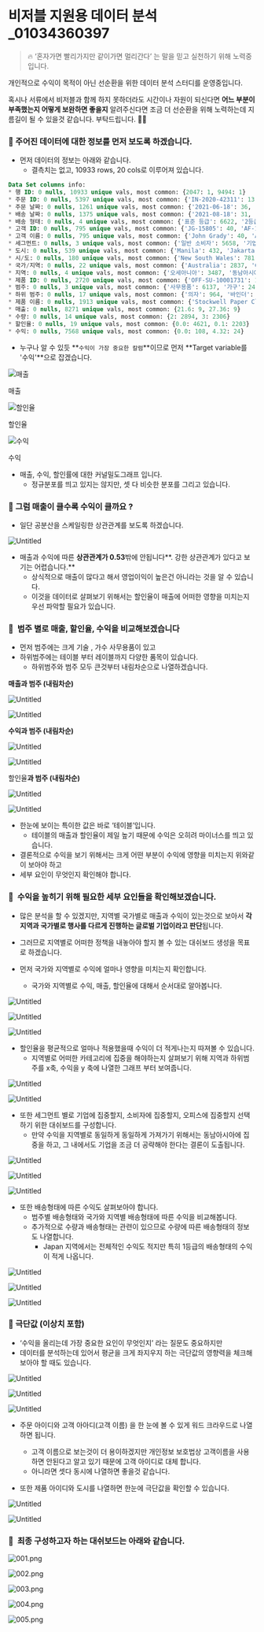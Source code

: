 # 비저블 지원용 데이터 분석_01034360397

> 🔥 ‘혼자가면 빨리가지만 같이가면 멀리간다’ 는 말을 믿고 실천하기 위해 노력중입니다. 

개인적으로 수익이 목적이 아닌 선순환을 위한 데이터 분석 스터디를 운영중입니다.

혹시나 서류에서 비저블과 함께 하지 못하더라도 시간이나 자원이 되신다면 **어느 부분이 부족했는지 어떻게 보완하면 좋을지** 알려주신다면 조금 더 선순환을 위해 노력하는데 지름길이 될 수 있을것 같습니다. 부탁드립니다. 🙏🏻
> 

### 📌 주어진 데이터에 대한 정보를 먼저 보도록 하겠습니다.

- 먼저 데이터의 정보는 아래와 같습니다.
    - 결측치는 없고, 10933 rows, 20 cols로 이루어져 있습니다.

```sql
Data Set columns info:
* 행 ID: 0 nulls, 10933 unique vals, most common: {2047: 1, 9494: 1}
* 주문 ID: 0 nulls, 5397 unique vals, most common: {'IN-2020-42311': 13, 'IN-2019-41261': 13}
* 주문 날짜: 0 nulls, 1261 unique vals, most common: {'2021-06-18': 36, '2021-11-28': 34}
* 배송 날짜: 0 nulls, 1375 unique vals, most common: {'2021-08-18': 31, '2021-08-28': 30}
* 배송 형태: 0 nulls, 4 unique vals, most common: {'표준 등급': 6622, '2등급': 2200}
* 고객 ID: 0 nulls, 795 unique vals, most common: {'JG-15805': 40, 'AF-10870': 36}
* 고객 이름: 0 nulls, 795 unique vals, most common: {'John Grady': 40, 'Art Ferguson': 36}
* 세그먼트: 0 nulls, 3 unique vals, most common: {'일반 소비자': 5658, '기업': 3264}
* 도시: 0 nulls, 539 unique vals, most common: {'Manila': 432, 'Jakarta': 337}
* 시/도: 0 nulls, 180 unique vals, most common: {'New South Wales': 781, 'Queensland': 717}
* 국가/지역: 0 nulls, 22 unique vals, most common: {'Australia': 2837, 'China': 1899}
* 지역: 0 nulls, 4 unique vals, most common: {'오세아니아': 3487, '동남아시아': 3127}
* 제품 ID: 0 nulls, 2720 unique vals, most common: {'OFF-SU-10001731': 19, 'FUR-CH-10000026': 15}
* 범주: 0 nulls, 3 unique vals, most common: {'사무용품': 6137, '가구': 2415}
* 하위 범주: 0 nulls, 17 unique vals, most common: {'의자': 964, '바인더': 958}
* 제품 이름: 0 nulls, 1913 unique vals, most common: {'Stockwell Paper Clips, Assorted Sizes': 26, 'Cardinal Index Tab, Clear': 24}
* 매출: 0 nulls, 8271 unique vals, most common: {21.6: 9, 27.36: 9}
* 수량: 0 nulls, 14 unique vals, most common: {2: 2894, 3: 2306}
* 할인율: 0 nulls, 19 unique vals, most common: {0.0: 4621, 0.1: 2203}
* 수익: 0 nulls, 7568 unique vals, most common: {0.0: 108, 4.32: 24}
```

- 누구나 알 수 있듯 **`수익이 가장 중요한 칼럼`**이므로 먼저 **Target variable를 '수익'**으로 잡겠습니다.

![매출](%E1%84%87%E1%85%B5%E1%84%8C%E1%85%A5%E1%84%87%E1%85%B3%E1%86%AF%20%E1%84%8C%E1%85%B5%E1%84%8B%E1%85%AF%E1%86%AB%E1%84%8B%E1%85%AD%E1%86%BC%20%E1%84%83%E1%85%A6%E1%84%8B%E1%85%B5%E1%84%90%E1%85%A5%20%E1%84%87%E1%85%AE%E1%86%AB%E1%84%89%E1%85%A5%E1%86%A8_01034360397%20f74c097021be4ec0a6944f4c8c58e9bc/Untitled.png)

매출

![할인율](%E1%84%87%E1%85%B5%E1%84%8C%E1%85%A5%E1%84%87%E1%85%B3%E1%86%AF%20%E1%84%8C%E1%85%B5%E1%84%8B%E1%85%AF%E1%86%AB%E1%84%8B%E1%85%AD%E1%86%BC%20%E1%84%83%E1%85%A6%E1%84%8B%E1%85%B5%E1%84%90%E1%85%A5%20%E1%84%87%E1%85%AE%E1%86%AB%E1%84%89%E1%85%A5%E1%86%A8_01034360397%20f74c097021be4ec0a6944f4c8c58e9bc/Untitled%201.png)

할인율

![수익](%E1%84%87%E1%85%B5%E1%84%8C%E1%85%A5%E1%84%87%E1%85%B3%E1%86%AF%20%E1%84%8C%E1%85%B5%E1%84%8B%E1%85%AF%E1%86%AB%E1%84%8B%E1%85%AD%E1%86%BC%20%E1%84%83%E1%85%A6%E1%84%8B%E1%85%B5%E1%84%90%E1%85%A5%20%E1%84%87%E1%85%AE%E1%86%AB%E1%84%89%E1%85%A5%E1%86%A8_01034360397%20f74c097021be4ec0a6944f4c8c58e9bc/Untitled%202.png)

수익

- 매출, 수익, 할인률에 대한 커널밀도그래프 입니다.
    - 정규분포를 띄고 있지는 않지만, 셋 다 비슷한 분포를 그리고 있습니다.

### 📌 그럼 매출이 클수록 수익이 클까요 ?

- 일단 공분산을 스케일링한 상관관계를 보도록 하겠습니다.

![Untitled](%E1%84%87%E1%85%B5%E1%84%8C%E1%85%A5%E1%84%87%E1%85%B3%E1%86%AF%20%E1%84%8C%E1%85%B5%E1%84%8B%E1%85%AF%E1%86%AB%E1%84%8B%E1%85%AD%E1%86%BC%20%E1%84%83%E1%85%A6%E1%84%8B%E1%85%B5%E1%84%90%E1%85%A5%20%E1%84%87%E1%85%AE%E1%86%AB%E1%84%89%E1%85%A5%E1%86%A8_01034360397%20f74c097021be4ec0a6944f4c8c58e9bc/Untitled%203.png)

- 매출과 수익에 따른 **상관관계가 0.53**밖에 안됩니다**. 강한 상관관계가 있다고 보기는 어렵습니다.**
    - 상식적으로 매출이 많다고 해서 영업이익이 높은건 아니라는 것을 알 수 있습니다.
    - 이것을 데이터로 살펴보기 위해서는 할인율이 매출에 어떠한 영향을 미치는지 우선 파악할 필요가 있습니다.

### 📌  범주 별로 매출, 할인율, 수익을 비교해보겠습니다

- 먼저 범주에는 크게 기술 , 가수 사무용품이 있고
- 하위범주에는 테이블 부터 레이블까지 다양한 품목이 있습니다.
    - 하위범주와 범주 모두 큰것부터 내림차순으로 나열하겠습니다.
    

**매출과 범주 (내림차순)**

![Untitled](%E1%84%87%E1%85%B5%E1%84%8C%E1%85%A5%E1%84%87%E1%85%B3%E1%86%AF%20%E1%84%8C%E1%85%B5%E1%84%8B%E1%85%AF%E1%86%AB%E1%84%8B%E1%85%AD%E1%86%BC%20%E1%84%83%E1%85%A6%E1%84%8B%E1%85%B5%E1%84%90%E1%85%A5%20%E1%84%87%E1%85%AE%E1%86%AB%E1%84%89%E1%85%A5%E1%86%A8_01034360397%20f74c097021be4ec0a6944f4c8c58e9bc/Untitled%204.png)

![Untitled](%E1%84%87%E1%85%B5%E1%84%8C%E1%85%A5%E1%84%87%E1%85%B3%E1%86%AF%20%E1%84%8C%E1%85%B5%E1%84%8B%E1%85%AF%E1%86%AB%E1%84%8B%E1%85%AD%E1%86%BC%20%E1%84%83%E1%85%A6%E1%84%8B%E1%85%B5%E1%84%90%E1%85%A5%20%E1%84%87%E1%85%AE%E1%86%AB%E1%84%89%E1%85%A5%E1%86%A8_01034360397%20f74c097021be4ec0a6944f4c8c58e9bc/Untitled%205.png)

**수익과 범주 (내림차순)**

![Untitled](%E1%84%87%E1%85%B5%E1%84%8C%E1%85%A5%E1%84%87%E1%85%B3%E1%86%AF%20%E1%84%8C%E1%85%B5%E1%84%8B%E1%85%AF%E1%86%AB%E1%84%8B%E1%85%AD%E1%86%BC%20%E1%84%83%E1%85%A6%E1%84%8B%E1%85%B5%E1%84%90%E1%85%A5%20%E1%84%87%E1%85%AE%E1%86%AB%E1%84%89%E1%85%A5%E1%86%A8_01034360397%20f74c097021be4ec0a6944f4c8c58e9bc/Untitled%206.png)

![Untitled](%E1%84%87%E1%85%B5%E1%84%8C%E1%85%A5%E1%84%87%E1%85%B3%E1%86%AF%20%E1%84%8C%E1%85%B5%E1%84%8B%E1%85%AF%E1%86%AB%E1%84%8B%E1%85%AD%E1%86%BC%20%E1%84%83%E1%85%A6%E1%84%8B%E1%85%B5%E1%84%90%E1%85%A5%20%E1%84%87%E1%85%AE%E1%86%AB%E1%84%89%E1%85%A5%E1%86%A8_01034360397%20f74c097021be4ec0a6944f4c8c58e9bc/Untitled%207.png)

할인율**과 범주 (내림차순)**

![Untitled](%E1%84%87%E1%85%B5%E1%84%8C%E1%85%A5%E1%84%87%E1%85%B3%E1%86%AF%20%E1%84%8C%E1%85%B5%E1%84%8B%E1%85%AF%E1%86%AB%E1%84%8B%E1%85%AD%E1%86%BC%20%E1%84%83%E1%85%A6%E1%84%8B%E1%85%B5%E1%84%90%E1%85%A5%20%E1%84%87%E1%85%AE%E1%86%AB%E1%84%89%E1%85%A5%E1%86%A8_01034360397%20f74c097021be4ec0a6944f4c8c58e9bc/Untitled%208.png)

![Untitled](%E1%84%87%E1%85%B5%E1%84%8C%E1%85%A5%E1%84%87%E1%85%B3%E1%86%AF%20%E1%84%8C%E1%85%B5%E1%84%8B%E1%85%AF%E1%86%AB%E1%84%8B%E1%85%AD%E1%86%BC%20%E1%84%83%E1%85%A6%E1%84%8B%E1%85%B5%E1%84%90%E1%85%A5%20%E1%84%87%E1%85%AE%E1%86%AB%E1%84%89%E1%85%A5%E1%86%A8_01034360397%20f74c097021be4ec0a6944f4c8c58e9bc/Untitled%209.png)

- 한눈에 보이는 특이한 값은 바로 ‘테이블’입니다.
    - 테이블의 매출과 할인율이 제일 높기 때문에 수익은 오히려 마이너스를 띄고 있습니다.
- 결론적으로 수익을 보기 위해서는 크게 어떤 부분이 수익에 영향을 미치는지 위와같이 보아야 하고
- 세부 요인이 무엇인지 확인해야 합니다.

### 📌  수익을 높히기 위해 필요한 세부 요인들을 확인해보겠습니다.

- 많은 분석을 할 수 있겠지만, 지역별 국가별로 매출과 수익이 있는것으로 보아서 **각 지역과 국가별로 행사를 다르게 진행하는 글로벌 기업이라고 판단**됩니다.
- 그러므로 지역별로 어떠한 정책을 내놓아야 할지 볼 수 있는 대쉬보드 생성을 목표로 하겠습니다.

- 먼저 국가와 지역별로 수익에 얼마나 영향을 미치는지 확인합니다.
    - 국가와 지역별로 수익, 매출, 할인율에 대해서 순서대로 알아봅니다.

![Untitled](%E1%84%87%E1%85%B5%E1%84%8C%E1%85%A5%E1%84%87%E1%85%B3%E1%86%AF%20%E1%84%8C%E1%85%B5%E1%84%8B%E1%85%AF%E1%86%AB%E1%84%8B%E1%85%AD%E1%86%BC%20%E1%84%83%E1%85%A6%E1%84%8B%E1%85%B5%E1%84%90%E1%85%A5%20%E1%84%87%E1%85%AE%E1%86%AB%E1%84%89%E1%85%A5%E1%86%A8_01034360397%20f74c097021be4ec0a6944f4c8c58e9bc/Untitled%2010.png)

![Untitled](%E1%84%87%E1%85%B5%E1%84%8C%E1%85%A5%E1%84%87%E1%85%B3%E1%86%AF%20%E1%84%8C%E1%85%B5%E1%84%8B%E1%85%AF%E1%86%AB%E1%84%8B%E1%85%AD%E1%86%BC%20%E1%84%83%E1%85%A6%E1%84%8B%E1%85%B5%E1%84%90%E1%85%A5%20%E1%84%87%E1%85%AE%E1%86%AB%E1%84%89%E1%85%A5%E1%86%A8_01034360397%20f74c097021be4ec0a6944f4c8c58e9bc/Untitled%2011.png)

![Untitled](%E1%84%87%E1%85%B5%E1%84%8C%E1%85%A5%E1%84%87%E1%85%B3%E1%86%AF%20%E1%84%8C%E1%85%B5%E1%84%8B%E1%85%AF%E1%86%AB%E1%84%8B%E1%85%AD%E1%86%BC%20%E1%84%83%E1%85%A6%E1%84%8B%E1%85%B5%E1%84%90%E1%85%A5%20%E1%84%87%E1%85%AE%E1%86%AB%E1%84%89%E1%85%A5%E1%86%A8_01034360397%20f74c097021be4ec0a6944f4c8c58e9bc/Untitled%2012.png)

- 할인율을 평균적으로 얼마나 적용했을때 수익이 더 적게나는지 따져볼 수 있습니다.
    - 지역별로 어떠한 카테고리에 집중을 해야하는지 살펴보기 위해 지역과 하위범주를 x축, 수익을 y 축에 나열한 그래프 부터 보여줍니다.

![Untitled](%E1%84%87%E1%85%B5%E1%84%8C%E1%85%A5%E1%84%87%E1%85%B3%E1%86%AF%20%E1%84%8C%E1%85%B5%E1%84%8B%E1%85%AF%E1%86%AB%E1%84%8B%E1%85%AD%E1%86%BC%20%E1%84%83%E1%85%A6%E1%84%8B%E1%85%B5%E1%84%90%E1%85%A5%20%E1%84%87%E1%85%AE%E1%86%AB%E1%84%89%E1%85%A5%E1%86%A8_01034360397%20f74c097021be4ec0a6944f4c8c58e9bc/Untitled%2013.png)

![Untitled](%E1%84%87%E1%85%B5%E1%84%8C%E1%85%A5%E1%84%87%E1%85%B3%E1%86%AF%20%E1%84%8C%E1%85%B5%E1%84%8B%E1%85%AF%E1%86%AB%E1%84%8B%E1%85%AD%E1%86%BC%20%E1%84%83%E1%85%A6%E1%84%8B%E1%85%B5%E1%84%90%E1%85%A5%20%E1%84%87%E1%85%AE%E1%86%AB%E1%84%89%E1%85%A5%E1%86%A8_01034360397%20f74c097021be4ec0a6944f4c8c58e9bc/Untitled%2014.png)

- 또한 세그먼트 별로 기업에 집중할지, 소비자에 집중할지, 오피스에 집중할지 선택하기 위한 대쉬보드를 구성합니다.
    - 만약 수익을 지역별로 동일하게 동일하게 가져가기 위해서는 동남아시아에 집중을 하고, 그 내에서도 기업을 조금 더 공략해야 한다는 결론이 도출됩니다.

![Untitled](%E1%84%87%E1%85%B5%E1%84%8C%E1%85%A5%E1%84%87%E1%85%B3%E1%86%AF%20%E1%84%8C%E1%85%B5%E1%84%8B%E1%85%AF%E1%86%AB%E1%84%8B%E1%85%AD%E1%86%BC%20%E1%84%83%E1%85%A6%E1%84%8B%E1%85%B5%E1%84%90%E1%85%A5%20%E1%84%87%E1%85%AE%E1%86%AB%E1%84%89%E1%85%A5%E1%86%A8_01034360397%20f74c097021be4ec0a6944f4c8c58e9bc/Untitled%2015.png)

![Untitled](%E1%84%87%E1%85%B5%E1%84%8C%E1%85%A5%E1%84%87%E1%85%B3%E1%86%AF%20%E1%84%8C%E1%85%B5%E1%84%8B%E1%85%AF%E1%86%AB%E1%84%8B%E1%85%AD%E1%86%BC%20%E1%84%83%E1%85%A6%E1%84%8B%E1%85%B5%E1%84%90%E1%85%A5%20%E1%84%87%E1%85%AE%E1%86%AB%E1%84%89%E1%85%A5%E1%86%A8_01034360397%20f74c097021be4ec0a6944f4c8c58e9bc/Untitled%2016.png)

![Untitled](%E1%84%87%E1%85%B5%E1%84%8C%E1%85%A5%E1%84%87%E1%85%B3%E1%86%AF%20%E1%84%8C%E1%85%B5%E1%84%8B%E1%85%AF%E1%86%AB%E1%84%8B%E1%85%AD%E1%86%BC%20%E1%84%83%E1%85%A6%E1%84%8B%E1%85%B5%E1%84%90%E1%85%A5%20%E1%84%87%E1%85%AE%E1%86%AB%E1%84%89%E1%85%A5%E1%86%A8_01034360397%20f74c097021be4ec0a6944f4c8c58e9bc/Untitled%2017.png)

- 또한 배송형태에 따른 수익도 살펴보아야 합니다.
    - 범주별 배송형태와 국가와 지역별 배송형태에 따른 수익을 비교해봅니다.
    - 추가적으로 수량과 배송형태는 관련이 있으므로 수량에 따른 배송형태의 정보도 나열합니다.
        - Japan 지역에서는 전체적인 수익도 적지만 특히 1등급의 배송형태의 수익이 적게 나옵니다.

![Untitled](%E1%84%87%E1%85%B5%E1%84%8C%E1%85%A5%E1%84%87%E1%85%B3%E1%86%AF%20%E1%84%8C%E1%85%B5%E1%84%8B%E1%85%AF%E1%86%AB%E1%84%8B%E1%85%AD%E1%86%BC%20%E1%84%83%E1%85%A6%E1%84%8B%E1%85%B5%E1%84%90%E1%85%A5%20%E1%84%87%E1%85%AE%E1%86%AB%E1%84%89%E1%85%A5%E1%86%A8_01034360397%20f74c097021be4ec0a6944f4c8c58e9bc/Untitled%2018.png)

![Untitled](%E1%84%87%E1%85%B5%E1%84%8C%E1%85%A5%E1%84%87%E1%85%B3%E1%86%AF%20%E1%84%8C%E1%85%B5%E1%84%8B%E1%85%AF%E1%86%AB%E1%84%8B%E1%85%AD%E1%86%BC%20%E1%84%83%E1%85%A6%E1%84%8B%E1%85%B5%E1%84%90%E1%85%A5%20%E1%84%87%E1%85%AE%E1%86%AB%E1%84%89%E1%85%A5%E1%86%A8_01034360397%20f74c097021be4ec0a6944f4c8c58e9bc/Untitled%2019.png)

![Untitled](%E1%84%87%E1%85%B5%E1%84%8C%E1%85%A5%E1%84%87%E1%85%B3%E1%86%AF%20%E1%84%8C%E1%85%B5%E1%84%8B%E1%85%AF%E1%86%AB%E1%84%8B%E1%85%AD%E1%86%BC%20%E1%84%83%E1%85%A6%E1%84%8B%E1%85%B5%E1%84%90%E1%85%A5%20%E1%84%87%E1%85%AE%E1%86%AB%E1%84%89%E1%85%A5%E1%86%A8_01034360397%20f74c097021be4ec0a6944f4c8c58e9bc/Untitled%2020.png)

### 📌 극단값 (이상치 포함)

- ‘수익을 올리는데 가장 중요한 요인이 무엇인지’ 라는 질문도 중요하지만
- 데이터를 분석하는데 있어서 평균을 크게 좌지우지 하는 극단값의 영향력을 체크해보아야 할 때도 있습니다.

![Untitled](%E1%84%87%E1%85%B5%E1%84%8C%E1%85%A5%E1%84%87%E1%85%B3%E1%86%AF%20%E1%84%8C%E1%85%B5%E1%84%8B%E1%85%AF%E1%86%AB%E1%84%8B%E1%85%AD%E1%86%BC%20%E1%84%83%E1%85%A6%E1%84%8B%E1%85%B5%E1%84%90%E1%85%A5%20%E1%84%87%E1%85%AE%E1%86%AB%E1%84%89%E1%85%A5%E1%86%A8_01034360397%20f74c097021be4ec0a6944f4c8c58e9bc/Untitled%2021.png)

![Untitled](%E1%84%87%E1%85%B5%E1%84%8C%E1%85%A5%E1%84%87%E1%85%B3%E1%86%AF%20%E1%84%8C%E1%85%B5%E1%84%8B%E1%85%AF%E1%86%AB%E1%84%8B%E1%85%AD%E1%86%BC%20%E1%84%83%E1%85%A6%E1%84%8B%E1%85%B5%E1%84%90%E1%85%A5%20%E1%84%87%E1%85%AE%E1%86%AB%E1%84%89%E1%85%A5%E1%86%A8_01034360397%20f74c097021be4ec0a6944f4c8c58e9bc/Untitled%2022.png)

![Untitled](%E1%84%87%E1%85%B5%E1%84%8C%E1%85%A5%E1%84%87%E1%85%B3%E1%86%AF%20%E1%84%8C%E1%85%B5%E1%84%8B%E1%85%AF%E1%86%AB%E1%84%8B%E1%85%AD%E1%86%BC%20%E1%84%83%E1%85%A6%E1%84%8B%E1%85%B5%E1%84%90%E1%85%A5%20%E1%84%87%E1%85%AE%E1%86%AB%E1%84%89%E1%85%A5%E1%86%A8_01034360397%20f74c097021be4ec0a6944f4c8c58e9bc/Untitled%2023.png)

- 주문 아이디와 고객 아아디(고객 이름) 을 한 눈에 볼 수 있게 워드 크라우드로 나열하면 됩니다.
    - 고객 이름으로 보는것이 더 용이하겠지만 개인정보 보호법상 고객이름을 사용하면 안된다고 알고 있기 때문에 고객 아이디로 대체 합니다.
    - 아니라면 셋다 동시에 나열하면 좋을것 같습니다.

- 또한 제품 아이디와 도시를 나열하면 한눈에 극단값을 확인할 수 있습니다.

![Untitled](%E1%84%87%E1%85%B5%E1%84%8C%E1%85%A5%E1%84%87%E1%85%B3%E1%86%AF%20%E1%84%8C%E1%85%B5%E1%84%8B%E1%85%AF%E1%86%AB%E1%84%8B%E1%85%AD%E1%86%BC%20%E1%84%83%E1%85%A6%E1%84%8B%E1%85%B5%E1%84%90%E1%85%A5%20%E1%84%87%E1%85%AE%E1%86%AB%E1%84%89%E1%85%A5%E1%86%A8_01034360397%20f74c097021be4ec0a6944f4c8c58e9bc/Untitled%2024.png)

![Untitled](%E1%84%87%E1%85%B5%E1%84%8C%E1%85%A5%E1%84%87%E1%85%B3%E1%86%AF%20%E1%84%8C%E1%85%B5%E1%84%8B%E1%85%AF%E1%86%AB%E1%84%8B%E1%85%AD%E1%86%BC%20%E1%84%83%E1%85%A6%E1%84%8B%E1%85%B5%E1%84%90%E1%85%A5%20%E1%84%87%E1%85%AE%E1%86%AB%E1%84%89%E1%85%A5%E1%86%A8_01034360397%20f74c097021be4ec0a6944f4c8c58e9bc/Untitled%2025.png)

### 📌  최종 구성하고자 하는 대쉬보드는 아래와 같습니다.

![001.png](%E1%84%87%E1%85%B5%E1%84%8C%E1%85%A5%E1%84%87%E1%85%B3%E1%86%AF%20%E1%84%8C%E1%85%B5%E1%84%8B%E1%85%AF%E1%86%AB%E1%84%8B%E1%85%AD%E1%86%BC%20%E1%84%83%E1%85%A6%E1%84%8B%E1%85%B5%E1%84%90%E1%85%A5%20%E1%84%87%E1%85%AE%E1%86%AB%E1%84%89%E1%85%A5%E1%86%A8_01034360397%20f74c097021be4ec0a6944f4c8c58e9bc/001.png)

![002.png](%E1%84%87%E1%85%B5%E1%84%8C%E1%85%A5%E1%84%87%E1%85%B3%E1%86%AF%20%E1%84%8C%E1%85%B5%E1%84%8B%E1%85%AF%E1%86%AB%E1%84%8B%E1%85%AD%E1%86%BC%20%E1%84%83%E1%85%A6%E1%84%8B%E1%85%B5%E1%84%90%E1%85%A5%20%E1%84%87%E1%85%AE%E1%86%AB%E1%84%89%E1%85%A5%E1%86%A8_01034360397%20f74c097021be4ec0a6944f4c8c58e9bc/002.png)

![003.png](%E1%84%87%E1%85%B5%E1%84%8C%E1%85%A5%E1%84%87%E1%85%B3%E1%86%AF%20%E1%84%8C%E1%85%B5%E1%84%8B%E1%85%AF%E1%86%AB%E1%84%8B%E1%85%AD%E1%86%BC%20%E1%84%83%E1%85%A6%E1%84%8B%E1%85%B5%E1%84%90%E1%85%A5%20%E1%84%87%E1%85%AE%E1%86%AB%E1%84%89%E1%85%A5%E1%86%A8_01034360397%20f74c097021be4ec0a6944f4c8c58e9bc/003.png)

![004.png](%E1%84%87%E1%85%B5%E1%84%8C%E1%85%A5%E1%84%87%E1%85%B3%E1%86%AF%20%E1%84%8C%E1%85%B5%E1%84%8B%E1%85%AF%E1%86%AB%E1%84%8B%E1%85%AD%E1%86%BC%20%E1%84%83%E1%85%A6%E1%84%8B%E1%85%B5%E1%84%90%E1%85%A5%20%E1%84%87%E1%85%AE%E1%86%AB%E1%84%89%E1%85%A5%E1%86%A8_01034360397%20f74c097021be4ec0a6944f4c8c58e9bc/004.png)

![005.png](%E1%84%87%E1%85%B5%E1%84%8C%E1%85%A5%E1%84%87%E1%85%B3%E1%86%AF%20%E1%84%8C%E1%85%B5%E1%84%8B%E1%85%AF%E1%86%AB%E1%84%8B%E1%85%AD%E1%86%BC%20%E1%84%83%E1%85%A6%E1%84%8B%E1%85%B5%E1%84%90%E1%85%A5%20%E1%84%87%E1%85%AE%E1%86%AB%E1%84%89%E1%85%A5%E1%86%A8_01034360397%20f74c097021be4ec0a6944f4c8c58e9bc/005.png)